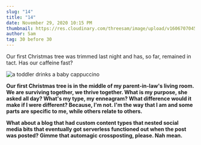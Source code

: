 ```yaml
---
slug: "14"
title: "14"
date: November 29, 2020 10:15 PM
thumbnail: https://res.cloudinary.com/threesam/image/upload/v1606707045/63088D48-4B23-412F-A4A1-3BB7F6A15AF4_f0jo7l.jpg
author: Sam
tag: 30 before 30
---
```

Our first Christmas tree was trimmed last night and has, so far, remained in tact. Has our caffeine fast?

![a toddler drinks a baby cappuccino](https://res.cloudinary.com/threesam/image/upload/v1606707045/1861459E-D278-46F6-9CC8-08CC88321D3B_lz1joc.jpg "**Also unexpected, Phoenix had her first babyccino.**")

**Our first Christmas tree is in the middle of my parent-in-law's living room. We are surviving together, we thrive together. What is my purpose, she asked all day? What's my type, my enneagram? What difference would it make if I were different? Because, I'm not. I'm the way that I am and some parts are specific to me, while others relate to others.**

**What about a blog that had custom content types that nested social media bits that eventually got serverless functioned out when the post was posted? Gimme that automagic crossposting, please. Nah mean.**